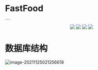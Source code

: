 # FastFood
<img src="https://wang-blog.oss-cn-beijing.aliyuncs.com/img/FastFood-logo.png" alt="FastFood-logo" style="zoom:15%;" />
<p align="center">
	<img src="https://img.shields.io/badge/JDK-1.8+-orange">
	<img src="https://img.shields.io/badge/SpringBoot-2.2.2.RELEASE-brightgreen">
	<img src="https://img.shields.io/badge/SpringCloud-Hoxton.SR1-red">
	<img src="https://img.shields.io/badge/license-MIT-blue">
</p>

# 数据库结构
![image-20211125021256618](https://wang-blog.oss-cn-beijing.aliyuncs.com/img/image-20211125021256618.png)